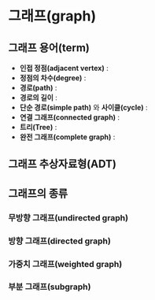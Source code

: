 # 그래프(graph)

## 그래프 용어(term)
+ **인접 정점(adjacent vertex)** :
+ **정점의 차수(degree)** :
+ **경로(path)** :
+ **경로의 길이** :
+ **단순 경로(simple path)** 와 **사이클(cycle)** :
+ **연결 그래프(connected graph)** :
+ **트리(Tree)** :
+ **완전 그래프(complete graph)** :

## 그래프 추상자료형(ADT)


## 그래프의 종류

### 무방향 그래프(undirected graph)

### 방향 그래프(directed graph)

### 가중치 그래프(weighted graph) 

### 부분 그래프(subgraph)
